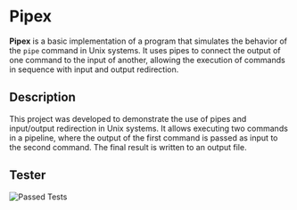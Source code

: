# Pipex

**Pipex** is a basic implementation of a program that simulates the behavior of the `pipe` command in Unix systems. It uses pipes to connect the output of one command to the input of another, allowing the execution of commands in sequence with input and output redirection.

## Description

This project was developed to demonstrate the use of pipes and input/output redirection in Unix systems. It allows executing two commands in a pipeline, where the output of the first command is passed as input to the second command. The final result is written to an output file.

## Tester
![Passed Tests](https://github.com/user-attachments/assets/f64082f8-7d69-444e-a9e2-8ced289481c5)
